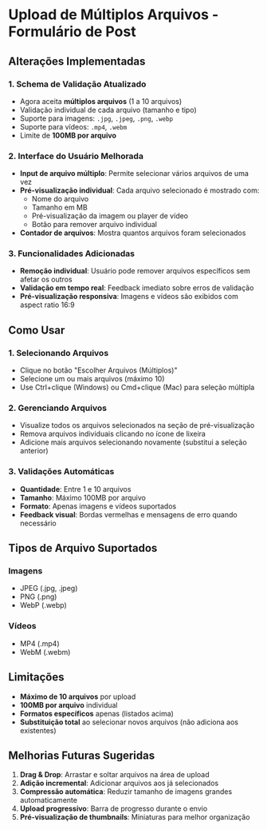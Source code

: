 # Upload de Múltiplos Arquivos - Formulário de Post

## Alterações Implementadas

### 1. **Schema de Validação Atualizado**
- Agora aceita **múltiplos arquivos** (1 a 10 arquivos)
- Validação individual de cada arquivo (tamanho e tipo)
- Suporte para imagens: `.jpg`, `.jpeg`, `.png`, `.webp`
- Suporte para vídeos: `.mp4`, `.webm`
- Limite de **100MB por arquivo**

### 2. **Interface do Usuário Melhorada**
- **Input de arquivo múltiplo**: Permite selecionar vários arquivos de uma vez
- **Pré-visualização individual**: Cada arquivo selecionado é mostrado com:
  - Nome do arquivo
  - Tamanho em MB
  - Pré-visualização da imagem ou player de vídeo
  - Botão para remover arquivo individual
- **Contador de arquivos**: Mostra quantos arquivos foram selecionados

### 3. **Funcionalidades Adicionadas**
- **Remoção individual**: Usuário pode remover arquivos específicos sem afetar os outros
- **Validação em tempo real**: Feedback imediato sobre erros de validação
- **Pré-visualização responsiva**: Imagens e vídeos são exibidos com aspect ratio 16:9

## Como Usar

### 1. **Selecionando Arquivos**
- Clique no botão "Escolher Arquivos (Múltiplos)"
- Selecione um ou mais arquivos (máximo 10)
- Use Ctrl+clique (Windows) ou Cmd+clique (Mac) para seleção múltipla

### 2. **Gerenciando Arquivos**
- Visualize todos os arquivos selecionados na seção de pré-visualização
- Remova arquivos individuais clicando no ícone de lixeira
- Adicione mais arquivos selecionando novamente (substitui a seleção anterior)

### 3. **Validações Automáticas**
- **Quantidade**: Entre 1 e 10 arquivos
- **Tamanho**: Máximo 100MB por arquivo
- **Formato**: Apenas imagens e vídeos suportados
- **Feedback visual**: Bordas vermelhas e mensagens de erro quando necessário

## Tipos de Arquivo Suportados

### Imagens
- JPEG (.jpg, .jpeg)
- PNG (.png)
- WebP (.webp)

### Vídeos
- MP4 (.mp4)
- WebM (.webm)

## Limitações
- **Máximo de 10 arquivos** por upload
- **100MB por arquivo** individual
- **Formatos específicos** apenas (listados acima)
- **Substituição total** ao selecionar novos arquivos (não adiciona aos existentes)

## Melhorias Futuras Sugeridas
1. **Drag & Drop**: Arrastar e soltar arquivos na área de upload
2. **Adição incremental**: Adicionar arquivos aos já selecionados
3. **Compressão automática**: Reduzir tamanho de imagens grandes automaticamente
4. **Upload progressivo**: Barra de progresso durante o envio
5. **Pré-visualização de thumbnails**: Miniaturas para melhor organização
